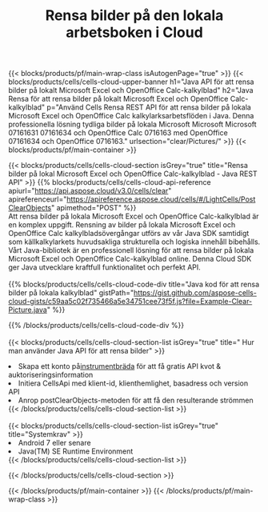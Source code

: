 ﻿---
title:  Rensa bilder på den lokala arbetsboken i Cloud
description: "Cloud API:er och SDK:er för att rensa bilder på Microsoft Excel & OpenOffice Calc. Rensa bilder på lokala kalkylblad med Cells Cloud API. SDK stöder olika utvecklingsspråk. De inkluderar Android, C#, Go, Java, NodeJS, Perl, PHP, Python, Ruby och swift."
url: /sv/java/clear/pictures/
---
{{< blocks/products/pf/main-wrap-class isAutogenPage="true" >}}
{{< blocks/products/cells/cells-cloud-upper-banner h1="Java API för att rensa bilder på lokalt Microsoft Excel och OpenOffice Calc-kalkylblad" h2="Java Rensa för att rensa bilder på lokalt Microsoft Excel och OpenOffice Calc-kalkylblad" p="Använd Cells Rensa REST API för att rensa bilder på lokala Microsoft Excel och OpenOffice Calc kalkylarksarbetsflöden i Java. Denna professionella lösning tydliga bilder på lokala Microsoft Microsoft Microsoft 07161631 07161634 och OpenOffice Calc 0716163 med OpenOffice 07161634 och OpenOffice 0716163." urlsection="clear/Pictures/" >}}
{{< blocks/products/pf/main-container >}}

{{< blocks/products/cells/cells-cloud-section isGrey="true" title="Rensa bilder på lokal Microsoft Excel och OpenOffice Calc-kalkylblad - Java REST API" >}}
{{% blocks/products/cells/cells-cloud-api-reference apiurl="https://api.aspose.cloud/v3.0/cells/clear" apireferenceurl="https://apireference.aspose.cloud/cells/#/LightCells/PostClearObjects" apimethod="POST" %}}
<br/>
Att rensa bilder på lokala Microsoft Excel och OpenOffice Calc-kalkylblad är en komplex uppgift. Rensning av bilder på lokala Microsoft Excel och OpenOffice Calc kalkylbladsövergångar utförs av vår Java SDK samtidigt som källkalkylarkets huvudsakliga strukturella och logiska innehåll bibehålls. Vårt Java-bibliotek är en professionell lösning för att rensa bilder på lokala Microsoft Excel och OpenOffice Calc-kalkylblad online. Denna Cloud SDK ger Java utvecklare kraftfull funktionalitet och perfekt API.
<br/>
<br/>
{{% blocks/products/cells/cells-cloud-code-div title="Java kod för att rensa bilder på lokala kalkylblad" gistPath="https://gist.github.com/aspose-cells-cloud-gists/c59aa5c02f735466a5e34751cee73f5f.js?file=Example-Clear-Picture.java" %}}
  
{{% /blocks/products/cells/cells-cloud-code-div %}}
<br/>
<br/>
{{< blocks/products/cells/cells-cloud-section-list isGrey="true" title=" Hur man använder Java API för att rensa bilder" >}}
<li> Skapa ett konto på<a href="https://dashboard.aspose.cloud/">instrumentbräda</a> för att få gratis API kvot & auktoriseringsinformation</li>
<li>Initiera CellsApi med klient-id, klienthemlighet, basadress och version API</li>
<li>Anrop postClearObjects-metoden för att få den resulterande strömmen</li>
{{< /blocks/products/cells/cells-cloud-section-list >}}
<br/>
<br/>
{{< blocks/products/cells/cells-cloud-section-list isGrey="true" title="Systemkrav" >}}
<li>Android 7 eller senare</li>
<li>Java(TM) SE Runtime Environment</li>
{{< /blocks/products/cells/cells-cloud-section-list >}}

{{< /blocks/products/cells/cells-cloud-section >}}

{{< /blocks/products/pf/main-container >}}
{{< /blocks/products/pf/main-wrap-class >}}
